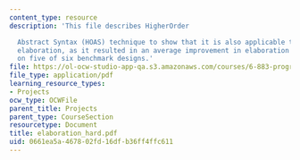 ```yaml
---
content_type: resource
description: 'This file describes HigherOrder

  Abstract Syntax (HOAS) technique to show that it is also applicable to hardware
  elaboration, as it resulted in an average improvement in elaboration time of 45%
  on five of six benchmark designs.'
file: https://ol-ocw-studio-app-qa.s3.amazonaws.com/courses/6-883-program-analysis-fall-2005/0661ea5a467802fd16dfb36ff4ffc611_elaboration_hard.pdf
file_type: application/pdf
learning_resource_types:
- Projects
ocw_type: OCWFile
parent_title: Projects
parent_type: CourseSection
resourcetype: Document
title: elaboration_hard.pdf
uid: 0661ea5a-4678-02fd-16df-b36ff4ffc611
---
```

